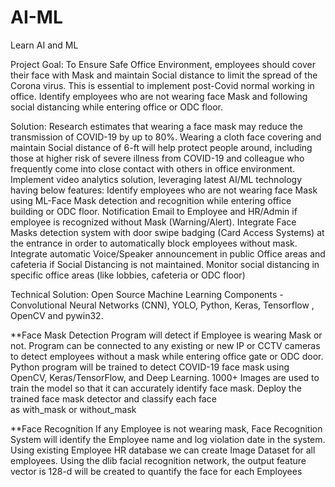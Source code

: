 # AI-ML
Learn AI and ML 




Project Goal:
To Ensure Safe Office Environment, employees should cover their face with Mask and maintain Social distance to limit the spread of the Corona virus. This is essential to implement post-Covid normal working in office. Identify employees who are not wearing face Mask and following social distancing while entering office or ODC floor.

Solution: 
Research estimates that wearing a face mask may reduce the transmission of COVID-19 by up to 80%. Wearing a cloth face covering and maintain Social distance of 6-ft will help protect people around, including those at higher risk of severe illness from COVID-19 and colleague who frequently come into close contact with others in office environment. Implement video analytics solution, leveraging latest AI/ML technology having below features:
Identify employees who are not wearing face Mask using ML-Face Mask detection and recognition while entering office building or ODC floor.
Notification Email to Employee and HR/Admin if employee is recognized without Mask (Warning/Alert).
Integrate Face Masks detection system with door swipe badging (Card Access Systems) at the entrance in order to automatically block employees without mask. 
Integrate automatic Voice/Speaker announcement in public Office areas and cafeteria if Social Distancing is not maintained.
Monitor social distancing in specific office areas (like lobbies, cafeteria or ODC floor)

Technical Solution: 
Open Source Machine Learning Components - Convolutional Neural Networks (CNN), YOLO, Python, Keras, Tensorflow , OpenCV and pywin32.

**Face Mask Detection 
Program will detect if Employee is wearing Mask or not.
Program can be connected to any existing or new IP or CCTV cameras to detect employees without a mask while entering office gate or ODC door.
Python program will be trained to detect COVID-19 face mask using OpenCV, Keras/TensorFlow, and Deep Learning.
1000+ Images are used to train the model so that it can accurately identify face mask.
Deploy the trained face mask detector and classify each face as with_mask or without_mask

**Face Recognition
If any Employee is not wearing mask, Face Recognition System will identify the Employee name and log violation date in the system.
Using existing Employee HR database we can create Image Dataset for all employees.
Using the dlib facial recognition network, the output feature vector is 128-d will be created to quantify the face for each Employees
